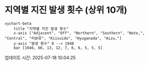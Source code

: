 # 지역별 지진 발생 횟수 (상위 10개)

```mermaid
xychart-beta
    title "지역별 지진 발생 횟수"
    x-axis ["Adjacent", "Off", "Northern", "Southern", "Noto,", "Central", "미분류", "Kiisuido", "Hyuganada", "Aizu,"]
    y-axis "발생 횟수" 0 --> 1948
    bar [1946, 66, 13, 12, 7, 6, 6, 5, 5, 5]
```

업데이트 시간: 2025-07-18 10:04:25
